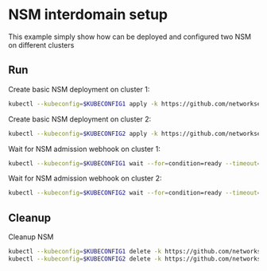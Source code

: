 # NSM interdomain setup


This example simply show how can be deployed and configured two NSM on different clusters

## Run

Create basic NSM deployment on cluster 1:

```bash
kubectl --kubeconfig=$KUBECONFIG1 apply -k https://github.com/networkservicemesh/deployments-k8s/examples/interdomain/nsm/cluster1?ref=053a0e799bca085064d1df2d3e874706418942ac
```

Create basic NSM deployment on cluster 2:

```bash
kubectl --kubeconfig=$KUBECONFIG2 apply -k https://github.com/networkservicemesh/deployments-k8s/examples/interdomain/nsm/cluster2?ref=053a0e799bca085064d1df2d3e874706418942ac
```

Wait for NSM admission webhook on cluster 1:

```bash
kubectl --kubeconfig=$KUBECONFIG1 wait --for=condition=ready --timeout=1m pod -n nsm-system -l app=admission-webhook-k8s
```

Wait for NSM admission webhook on cluster 2:

```bash
kubectl --kubeconfig=$KUBECONFIG2 wait --for=condition=ready --timeout=1m pod -n nsm-system -l app=admission-webhook-k8s
```

## Cleanup

Cleanup NSM
```bash
kubectl --kubeconfig=$KUBECONFIG1 delete -k https://github.com/networkservicemesh/deployments-k8s/examples/interdomain/nsm/cluster1?ref=053a0e799bca085064d1df2d3e874706418942ac
kubectl --kubeconfig=$KUBECONFIG2 delete -k https://github.com/networkservicemesh/deployments-k8s/examples/interdomain/nsm/cluster2?ref=053a0e799bca085064d1df2d3e874706418942ac
```
